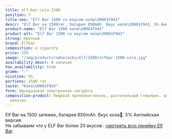 ```yaml
---
title: elf-bar-cola-1500
position: 7
title-seo: "Elf Bar 1500 со вкусом колы\U0001F943"
descr: "Elf Bar на 1500тяг, батарея 850mAh. Вкус кола\U0001F943. 5% Английская версия."
product-name: "Elf Bar 1500 кола\U0001F943"
product-alt: "Elf Bar 1500 со вкусом колы\U0001F943"
strong: Крепкий
brand: Elfbar
composition: e-sigarety
price: 250
image: "/img/products/odnorazki/elf/1500/elfbar-1500-cola.jpg"
availability-descr: В наличии
has_availability: true
gramm: "-"
nicotine: 5%
portions: 1500 тяг
taste: "Кола\U0001F943"
form: Одноразовая электронная сигарета
composition-product: Пищевой пропиленгликоль, растительный глицерин, ароматизатор,
  никотин
---
```


Elf Bar на 1500 затяжек, батарея 850mAh. Вкус кола🥃. 5% Английская версия.<br>
Не забываем что у ELF Bar более 20 вкусов : [смотреть всю линейку Elf Bar](/elfbar).